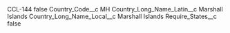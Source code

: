 <?xml version="1.0" encoding="UTF-8"?>
<CustomMetadata xmlns="http://soap.sforce.com/2006/04/metadata" xmlns:xsi="http://www.w3.org/2001/XMLSchema-instance" xmlns:xsd="http://www.w3.org/2001/XMLSchema">
    <label>CCL-144</label>
    <protected>false</protected>
    <values>
        <field>Country_Code__c</field>
        <value xsi:type="xsd:string">MH</value>
    </values>
    <values>
        <field>Country_Long_Name_Latin__c</field>
        <value xsi:type="xsd:string">Marshall Islands</value>
    </values>
    <values>
        <field>Country_Long_Name_Local__c</field>
        <value xsi:type="xsd:string">Marshall Islands</value>
    </values>
    <values>
        <field>Require_States__c</field>
        <value xsi:type="xsd:boolean">false</value>
    </values>
</CustomMetadata>
